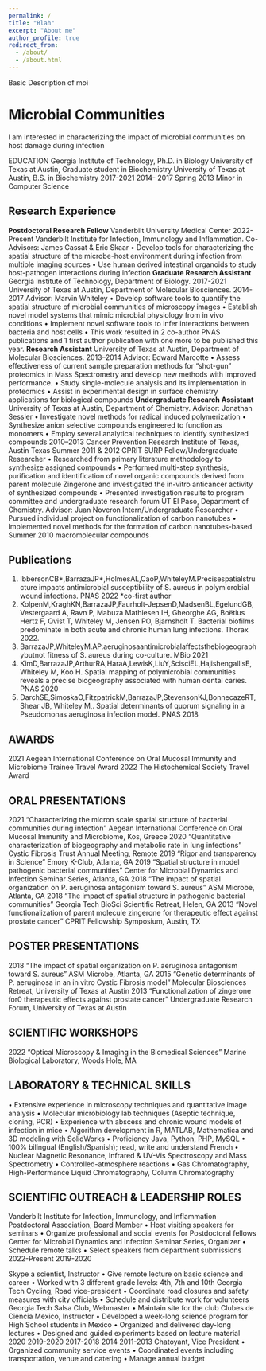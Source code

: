 ```yaml
---
permalink: /
title: "Blah"
excerpt: "About me"
author_profile: true
redirect_from: 
  - /about/
  - /about.html
---
```


Basic Description of moi

Microbial Communities
======
I am interested in characterizing the impact of microbial communities on host damage during infection

EDUCATION
Georgia Institute of Technology, Ph.D. in Biology
University of Texas at Austin, Graduate student in Biochemistry University of Texas at Austin, B.S. in Biochemistry
2017-2021 2014- 2017
Spring
2013 Minor in Computer Science

Research Experience
------
**Postdoctoral Research Fellow**
Vanderbilt University Medical Center 2022-Present Vanderbilt Institute for Infection, Immunology and Inflammation.
Co-Advisors: James Cassat & Eric Skaar
• Develop tools for characterizing the spatial structure of the microbe-host environment during infection from multiple imaging sources
• Use human derived intestinal organoids to study host-pathogen interactions during infection
**Graduate Research Assistant**
Georgia Institute of Technology, Department of Biology. 2017-2021 University of Texas at Austin, Department of Molecular Biosciences. 2014-2017 Advisor: Marvin Whiteley
• Develop software tools to quantify the spatial structure of microbial communities of microscopy images
• Establish novel model systems that mimic microbial physiology from in vivo conditions
• Implement novel software tools to infer interactions between bacteria and host cells
• This work resulted in 2 co-author PNAS publications and 1 first author publication with
one more to be published this year.
**Research Assistant**
University of Texas at Austin, Department of Molecular Biosciences. 2013–2014 Advisor: Edward Marcotte
• Assess effectiveness of current sample preparation methods for “shot-gun” proteomics in Mass Spectrometry and develop new methods with improved performance.
• Study single-molecule analysis and its implementation in proteomics
• Assist in experimental design in surface chemistry applications for biological compounds
**Undergraduate Research Assistant**
University of Texas at Austin, Department of Chemistry. Advisor: Jonathan Sessler
• Investigate novel methods for radical induced polymerization
• Synthesize anion selective compounds engineered to function as monomers
• Employ several analytical techniques to identify synthesized compounds
2010–2013
 Cancer Prevention Research Institute of Texas, Austin Texas Summer 2011 & 2012
CPRIT SURP Fellow/Undergraduate Researcher
• Researched from primary literature methodology to synthesize assigned compounds
• Performed multi-step synthesis, purification and identification of novel organic compounds derived from parent molecule Zingerone and investigated the in-vitro anticancer activity of synthesized compounds
• Presented investigation results to program committee and undergraduate research forum
UT El Paso, Department of Chemistry. Advisor: Juan Noveron Intern/Undergraduate Researcher
• Pursued individual project on functionalization of carbon nanotubes
• Implemented novel methods for the formation of carbon nanotubes-based
Summer 2010
 macromolecular compounds

Publications
------
1. IbbersonCB*,BarrazaJP*,HolmesAL,CaoP,WhiteleyM.Precisespatialstructure impacts antimicrobial susceptibility of S. aureus in polymicrobial wound infections. PNAS 2022 *co-first author
2. KolpenM,KraghKN,BarrazaJP,Faurholt-JepsenD,MadsenBL,EgelundGB, Vestergaard A, Ravn P, Mabuza Mathiesen IH, Gheorghe AG, Boëtius Hertz F, Qvist T, Whiteley M, Jensen PO, Bjarnsholt T. Bacterial biofilms predominate in both acute and chronic human lung infections. Thorax 2022.
3. BarrazaJP,WhiteleyM.AP.aeruginosaantimicrobialaffectsthebiogeographybutnot fitness of S. aureus during co-culture. MBio 2021
4. KimD,BarrazaJP,ArthurRA,HaraA,LewisK,LiuY,ScisciEL,HajishengallisE, Whiteley M, Koo H. Spatial mapping of polymicrobial communities reveals a precise biogeography associated with human dental caries. PNAS 2020
5. DarchSE,SimoskaO,FitzpatrickM,BarrazaJP,StevensonKJ,BonnecazeRT,Shear JB, Whiteley M,. Spatial determinants of quorum signaling in a Pseudomonas aeruginosa infection model. PNAS 2018

AWARDS
------
2021 Aegean International Conference on Oral Mucosal Immunity and Microbiome Trainee Travel Award
2022 The Histochemical Society Travel Award

ORAL PRESENTATIONS
------
2021 “Characterizing the micron scale spatial structure of bacterial communities during infection”
Aegean International Conference on Oral Mucosal Immunity and Microbiome,
Kos, Greece
2020 “Quantitative characterization of biogeography and metabolic rate in lung infections”
Cystic Fibrosis Trust Annual Meeting, Remote 2019 “Rigor and transparency in Science”
Emory K-Club, Atlanta, GA
2019 “Spatial structure in model pathogenic bacterial communities”
Center for Microbial Dynamics and Infection Seminar Series, Atlanta, GA 2018 “The impact of spatial organization on P. aeruginosa antagonism toward S. aureus”
ASM Microbe, Atlanta, GA
2018 “The impact of spatial structure in pathogenic bacterial communities”
Georgia Tech BioSci Scientific Retreat, Helen, GA
2013 “Novel functionalization of parent molecule zingerone for therapeutic effect against prostate cancer”
CPRIT Fellowship Symposium, Austin, TX 

POSTER PRESENTATIONS
------
2018 “The impact of spatial organization on P. aeruginosa antagonism toward S. aureus” ASM Microbe, Atlanta, GA
2015 “Genetic determinants of P. aeruginosa in an in vitro Cystic Fibrosis model” Molecular Biosciences Retreat, University of Texas at Austin
2013 “Functionalization of zingerone for0 therapeutic effects against prostate cancer” Undergraduate Research Forum, University of Texas at Austin

SCIENTIFIC WORKSHOPS
------
2022 “Optical Microscopy & Imaging in the Biomedical Sciences” Marine Biological Laboratory, Woods Hole, MA

LABORATORY & TECHNICAL SKILLS
------
• Extensive experience in microscopy techniques and quantitative image analysis
• Molecular microbiology lab techniques (Aseptic technique, cloning, PCR)
• Experience with abscess and chronic wound models of infection in mice
• Algorithm development in R, MATLAB, Mathematica and 3D modeling with SolidWorks
• Proficiency Java, Python, PHP, MySQL
• 100% bilingual (English/Spanish); read, write and understand French
• Nuclear Magnetic Resonance, Infrared & UV-Vis Spectroscopy and Mass Spectrometry
• Controlled-atmosphere reactions
• Gas Chromatography, High-Performance Liquid Chromatography, Column
Chromatography

SCIENTIFIC OUTREACH & LEADERSHIP ROLES
------
Vanderbilt Institute for Infection, Immunology, and Inflammation Postdoctoral Association,
Board Member
• Host visiting speakers for seminars
• Organize professional and social events for Postdoctoral fellows Center for Microbial Dynamics and Infection Seminar Series, Organizer
• Schedule remote talks
• Select speakers from department submissions
2022-Present 2019-2020

Skype a scientist, Instructor
• Give remote lecture on basic science and career
• Worked with 3 different grade levels: 4th, 7th and 10th
Georgia Tech Cycling, Road vice-president
• Coordinate road closures and safety measures with city officials
• Schedule and distribute work for volunteers
Georgia Tech Salsa Club, Webmaster • Maintain site for the club
Clubes de Ciencia Mexico, Instructor
• Developed a week-long science program for High School students in Mexico
• Organized and delivered day-long lectures
• Designed and guided experiments based on lecture material
2020 2019-2020 2017-2018
2014
2011-2013
Chatoyant, Vice President
• Organized community service events
• Coordinated events including transportation, venue and catering • Manage annual
budget
